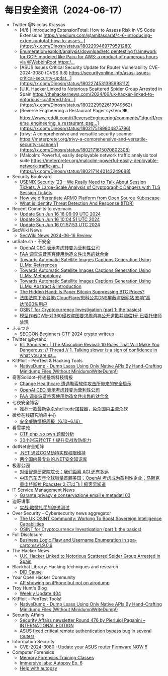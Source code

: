 # 每日安全资讯（2024-06-17）

- Twitter @Nicolas Krassas
  - [4/6 | Introducing ExtensionTotal: How to Assess Risk in VS Code Extensions https://medium.com/@amitassaraf/4-6-introducing-extensiontotal-how-to-asses...](https://x.com/Dinosn/status/1802299469779591280)
  - [Enumeration/exploit/analysis/download/etc pentesting framework for GCP; modeled like Pacu for AWS; a product of numerous hours via @WebbinRoot https:/...](https://x.com/Dinosn/status/1802298266668712121)
  - [ASUS Issues Critical Security Update for Router Vulnerability CVE-2024-3080 (CVSS 9.8) https://securityonline.info/asus-issues-critical-security-updat...](https://x.com/Dinosn/status/1802274531395998112)
  - [U.K. Hacker Linked to Notorious Scattered Spider Group Arrested in Spain https://thehackernews.com/2024/06/uk-hacker-linked-to-notorious-scattered.htm...](https://x.com/Dinosn/status/1802229922619949562)
  - [Reverse Engineering a Restaurant Pager system 🍽️ https://www.reddit.com/r/ReverseEngineering/comments/1dgurj1/reverse_engineering_a_restaurant_pag...](https://x.com/Dinosn/status/1802175189804875796)
  - [trivy: A comprehensive and versatile security scanner https://meterpreter.org/trivy-a-comprehensive-and-versatile-security-scanner/](https://x.com/Dinosn/status/1802171615070802308)
  - [Malcolm: Powerful, easily deployable network traffic analysis tool suite https://meterpreter.org/malcolm-powerful-easily-deployable-network-traffic-an...](https://x.com/Dinosn/status/1802171440143249688)
- Security Boulevard
  - [USENIX Security ’23 – We Really Need to Talk About Session Tickets: A Large-Scale Analysis of Cryptographic Dangers with TLS Session Tickets](https://securityboulevard.com/2024/06/usenix-security-23-we-really-need-to-talk-about-session-tickets-a-large-scale-analysis-of-cryptographic-dangers-with-tls-session-tickets/)
  - [How we differentiate ARMO Platform from Open Source Kubescape](https://securityboulevard.com/2024/06/how-we-differentiate-armo-platform-from-open-source-kubescape/)
  - [What is Identity Threat Detection And Response (ITDR)](https://securityboulevard.com/2024/06/what-is-identity-threat-detection-and-response-itdr/)
- Recent Commits to cve:main
  - [Update Sun Jun 16 18:06:09 UTC 2024](https://github.com/trickest/cve/commit/3a2bf5c3470084b01ff52acf919e10169a38402a)
  - [Update Sun Jun 16 10:04:51 UTC 2024](https://github.com/trickest/cve/commit/d64c7ed00569f392adb2cfdab4c7184b281faf6d)
  - [Update Sun Jun 16 01:57:53 UTC 2024](https://github.com/trickest/cve/commit/ae65f31f8ce739b532505de21a1bd21498a11ba3)
- SecWiki News
  - [SecWiki News 2024-06-16 Review](http://www.sec-wiki.com/?2024-06-16)
- unSafe.sh - 不安全
  - [OpenAI CEO 表示考虑转变为营利性公司](https://buaq.net/go-245498.html)
  - [FAA 调查波音空客使用伪造文件出售的钛合金](https://buaq.net/go-245499.html)
  - [Towards Automatic Satellite Images Captions Generation Using LLMs: References](https://buaq.net/go-245484.html)
  - [Towards Automatic Satellite Images Captions Generation Using LLMs: Methodology](https://buaq.net/go-245486.html)
  - [Towards Automatic Satellite Images Captions Generation Using LLMs: Abstract & Introduction](https://buaq.net/go-245485.html)
  - [The Hidden Hand: Is Paper Bitcoin Suppressing BTC Prices?](https://buaq.net/go-245487.html)
  - [法国法院下令谷歌/CloudFlare/思科公共DNS屏蔽盗版网站 影响“高达”800名用户](https://buaq.net/go-245476.html)
  - [OSINT for Cryptocurrency Investigation (part 1: the basics)](https://buaq.net/go-245478.html)
  - [模型作者DW针对360侵权盗图要求周鸿祎公开道歉并赔偿1元 已委托律师处理](https://buaq.net/go-245477.html)
- ふるつき
  - [SECCON Beginners CTF 2024 crypto writeup](https://furutsuki.hatenablog.com/entry/2024/06/16/170151)
- Twitter @bytehx
  - [RT Shoorveer | The Masculine Revival: 10 Rules That Will Make You Dangerous: // Thread // 1. Talking slower is a sign of confidence in what you are sa...](https://x.com/bytehx343/status/1802372741506732033)
- KitPloit - PenTest &amp; Hacking Tools
  - [NativeDump - Dump Lsass Using Only Native APIs By Hand-Crafting Minidump Files (Without MinidumpWriteDump!)](http://www.kitploit.com/2024/06/nativedump-dump-lsass-using-only-native.html)
- 奇客Solidot–传递最新科技情报
  - [Change Healthcare 遭遇勒索软件攻击所带来的安全启示](https://www.solidot.org/story?sid=78443)
  - [OpenAI CEO 表示考虑转变为营利性公司](https://www.solidot.org/story?sid=78442)
  - [FAA 调查波音空客使用伪造文件出售的钛合金](https://www.solidot.org/story?sid=78441)
- 七夜安全博客
  - [推荐一款最新免杀shellcode加载器，免杀国内主流杀软](https://mp.weixin.qq.com/s?__biz=MzIwODIxMjc4MQ==&mid=2651005706&idx=1&sn=de73adc69eff6f20615cdb463abb8587&chksm=8cf10548bb868c5eba0c49b07c4b73447a489dfda5f7566a8ca294cddb805e4314cae75d96f4&scene=58&subscene=0#rd)
- 微步在线研究响应中心
  - [安全威胁情报周报（6.10~6.16）](https://mp.weixin.qq.com/s?__biz=Mzg5MTc3ODY4Mw==&mid=2247506066&idx=1&sn=9d2f7ab3e21405b2427f1f44af7a2f54&chksm=cfcabb86f8bd32909f41ba0cd89a8f42f1151a0a5b34df5c193a4a0169232b87eb3d29cd2f39&scene=58&subscene=0#rd)
- 看雪学苑
  - [CTF php .so pwn 题型分析](https://mp.weixin.qq.com/s?__biz=MjM5NTc2MDYxMw==&mid=2458559040&idx=1&sn=21a62e068a06b467b88f2b4187b9a517&chksm=b18d92ca86fa1bdc3c2ee862b10b84d6bea7d7c94953cc48e919173c3481a3f5a8c40103db37&scene=58&subscene=0#rd)
  - [30小时玩转CTF！提升实战攻防能力](https://mp.weixin.qq.com/s?__biz=MjM5NTc2MDYxMw==&mid=2458559040&idx=2&sn=864f22d88b2fb0ae4c545d7a05adc864&chksm=b18d92ca86fa1bdc9f370a2887a9b167607cbb15d53fe1a114201432dbc803aedce1dadc9400&scene=58&subscene=0#rd)
- dotNet安全矩阵
  - [.NET 通过COM劫持实现权限维持](https://mp.weixin.qq.com/s?__biz=MzUyOTc3NTQ5MA==&mid=2247492663&idx=1&sn=24134c41ded81eef600a65293b88e8c0&chksm=fa594adacd2ec3cc56928dc1853f4482e0fcfc61c5bcccc0dc7dfd11cef2dc04f8e77924713c&scene=58&subscene=0#rd)
  - [两个国内最专业的.NET安全知识库](https://mp.weixin.qq.com/s?__biz=MzUyOTc3NTQ5MA==&mid=2247492663&idx=2&sn=de7f12bc4bd05f4f49278694a2563ea1&chksm=fa594adacd2ec3cc77e9a2437dfe6d225c77d1ff63267d6fbbff9eb38a440bd7199c39a4e0f8&scene=58&subscene=0#rd)
- 极客公园
  - [对话智源研究院院长：我们距离 AGI 还有多远](https://mp.weixin.qq.com/s?__biz=MTMwNDMwODQ0MQ==&mid=2653044052&idx=1&sn=b65c1dbd4009b764b45dfb58128ecfa7&chksm=7e5740e24920c9f46f21197c28cf38f873be19a5fc5d8e1769be99f0e4f1dc40a83e97aad654&scene=58&subscene=0#rd)
  - [中国汽车去年全球销量首超美国；OpenAI 考虑成为盈利性企业；马斯克重申特斯拉 Roadster 2 可以飞 | 极客早知道](https://mp.weixin.qq.com/s?__biz=MTMwNDMwODQ0MQ==&mid=2653044045&idx=1&sn=4a3f3f67aa08aa02f9d7786ae125417c&chksm=7e5740fb4920c9ed31a8cfd472c5b63196019d4861a9a69830b87f08b40df63fd4d6c14a57de&scene=58&subscene=0#rd)
- IT Service Management News
  - [Garante privacy e conservazione email e metadati 03](http://blog.cesaregallotti.it/2024/06/garante-privacy-e-conservazione-email-e.html)
- 迪哥讲事
  - [实战:略微扎手的渗透测试](https://mp.weixin.qq.com/s?__biz=MzIzMTIzNTM0MA==&mid=2247494977&idx=1&sn=b2687aa192c97b0fef505f95668ab5ab&chksm=e8a5e722dfd26e34be0914657c2c2c97c4b6b80a10e6877bf92dab5ac85070717e222e3f6987&scene=58&subscene=0#rd)
- Over Security - Cybersecurity news aggregator
  - [The UK OSINT Community: Working To Boost Sovereign Intelligence Capabilities](https://www.secjuice.com/uk-osint-community-bolstering-sovereign-intelligence/)
  - [OSINT for Cryptocurrency Investigation (part 1: the basics)](https://www.secjuice.com/crypto-osint/)
- Full Disclosure
  - [Business Logic Flaw and Username Enumeration in	spa-cartcmsv1.9.0.6](https://seclists.org/fulldisclosure/2024/Jun/6)
- The Hacker News
  - [U.K. Hacker Linked to Notorious Scattered Spider Group Arrested in Spain](https://thehackernews.com/2024/06/uk-hacker-linked-to-notorious-scattered.html)
- Blackhat Library: Hacking techniques and research
  - [DID Cause](https://www.reddit.com/r/blackhat/comments/1dh0ndz/did_cause/)
- Your Open Hacker Community
  - [AP showing on iPhone but not on airodump](https://www.reddit.com/r/HowToHack/comments/1dh0gev/ap_showing_on_iphone_but_not_on_airodump/)
- Troy Hunt's Blog
  - [Weekly Update 404](https://www.troyhunt.com/weekly-update-404/)
- KitPloit - PenTest Tools!
  - [NativeDump - Dump Lsass Using Only Native APIs By Hand-Crafting Minidump Files (Without MinidumpWriteDump!)](http://www.kitploit.com/2024/06/nativedump-dump-lsass-using-only-native.html)
- Security Affairs
  - [Security Affairs newsletter Round 476 by Pierluigi Paganini – INTERNATIONAL EDITION](https://securityaffairs.com/164559/breaking-news/security-affairs-newsletter-round-476-by-pierluigi-paganini-international-edition.html)
  - [ASUS fixed critical remote authentication bypass bug in several routers](https://securityaffairs.com/164549/security/asus-router-models-critical-rce.html)
- Information Security
  - [CVE-2024-3080 : Update your ASUS router Firmware NOW !!](https://www.reddit.com/r/Information_Security/comments/1dgzqwq/cve20243080_update_your_asus_router_firmware_now/)
- Computer Forensics
  - [Memory Forensics Training Classes](https://www.reddit.com/r/computerforensics/comments/1dhe9lo/memory_forensics_training_classes/)
  - [Immersive labs: Autopsy Ep. 6](https://www.reddit.com/r/computerforensics/comments/1dh3rnw/immersive_labs_autopsy_ep_6/)
  - [Help with autopsy](https://www.reddit.com/r/computerforensics/comments/1dgvovf/help_with_autopsy/)
